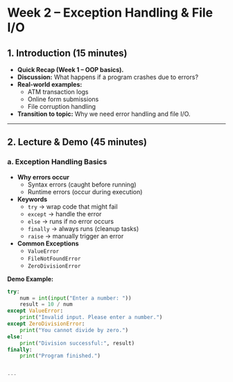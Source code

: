 # Week 2 – Exception Handling & File I/O

## 1. Introduction (15 minutes)
- **Quick Recap (Week 1 – OOP basics).**
- **Discussion:** What happens if a program crashes due to errors?
- **Real-world examples:**
  - ATM transaction logs  
  - Online form submissions  
  - File corruption handling
- **Transition to topic:** Why we need error handling and file I/O.

---

## 2. Lecture & Demo (45 minutes)

### a. Exception Handling Basics
- **Why errors occur**
  - Syntax errors (caught before running)
  - Runtime errors (occur during execution)
- **Keywords**
  - `try` → wrap code that might fail
  - `except` → handle the error
  - `else` → runs if no error occurs
  - `finally` → always runs (cleanup tasks)
  - `raise` → manually trigger an error
- **Common Exceptions**
  - `ValueError`
  - `FileNotFoundError`
  - `ZeroDivisionError`

**Demo Example:**
```python
try:
    num = int(input("Enter a number: "))
    result = 10 / num
except ValueError:
    print("Invalid input. Please enter a number.")
except ZeroDivisionError:
    print("You cannot divide by zero.")
else:
    print("Division successful:", result)
finally:
    print("Program finished.")


---



